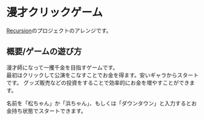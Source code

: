 # 漫才クリックゲーム

[Recursion](https://recursionist.io/)のプロジェクトのアレンジです。

## 概要/ゲームの遊び方
漫才師になって一攫千金を目指すゲームです。  
最初はクリックして公演をこなすことでお金を得ます。安いギャラからスタートです。
グッズ販売などの投資をすることで効率的にお金を増やすことができます。

名前を「松ちゃん」か「浜ちゃん」、もしくは「ダウンタウン」と入力するとお金持ち状態でスタートできます。